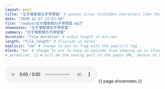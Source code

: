 ```yaml
---
layout: post
title: "左手電擊槍右手帶便當" # quotes allow forbidden characters like the colon
date: "2020-11-27 11:53:58"
file: "/audio/左手電擊槍右手帶便當.mp3"
shownotes: "左手電擊槍右手帶便當"
summary: "左手電擊槍右手帶便當"
duration: "file_duration" # audio length in min:sec
length: "file_length" # filesize in bytes
explicit: "no" # change to yes to flag with the explicit tag
block: "no" # change to yes to keep an episode from showing up in iTunes
# permalink: /1 # will be the ending part of the pages URL, delete to default to the title
---
```


<audio controls>
<source src="{{site.url}}{{site.baseurl}}{{ page.file }}" type="audio/x-mp3">
Your browser does not support the audio element.
</audio>
{{ page.shownotes }}
